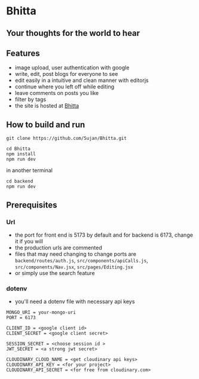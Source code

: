 # Bhitta 
## Your thoughts for the world to hear

## Features 
- image upload, user authentication with google
- write, edit, post blogs for everyone to see
- edit easily in a intuitive and clean manner with editorjs
- continue where you left off while editing
- leave comments on posts you like
- filter by tags
- the site is hosted at [Bhitta](https://5ujan.github.io/Bhitta)

## How to build and run 
```git clone https://github.com/5ujan/Bhitta.git```  
 ```
cd Bhitta
npm install
npm run dev
```
in another terminal
 ```
cd backend    
npm run dev
 ```

## Prerequisites
### Url
- the port for front end is 5173 by default and for backend is 6173, change it if you will
- the production urls are commented
- files that may need changing to change ports are ```backend/routes/auth.js```, ```src/components/apiCalls.js```, ```src/components/Nav.jsx```, ```src/pages/Editing.jsx```
- or simply use the search feature
### dotenv
- you'll need a dotenv file with necessary api keys
```
MONGO_URI = your-mongo-uri
PORT = 6173

CLIENT_ID = <google client id>
CLIENT_SECRET = <google client secret> 

SESSION_SECRET = <choose session id >
JWT_SECRET = <a strong jwt secret>

CLOUDINARY_CLOUD_NAME = <get cloudinary api keys>
CLOUDINARY_API_KEY = <for your project>
CLOUDINARY_API_SECRET = <for free from cloudinary.com>
